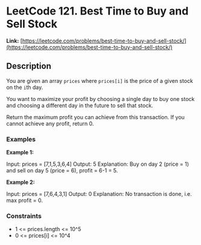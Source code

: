 # LeetCode 121. Best Time to Buy and Sell Stock

**Link:** [https://leetcode.com/problems/best-time-to-buy-and-sell-stock/](https://leetcode.com/problems/best-time-to-buy-and-sell-stock/)

## Description

You are given an array `prices` where `prices[i]` is the price of a given stock on the `i`th day.

You want to maximize your profit by choosing a single day to buy one stock and choosing a different day in the future to sell that stock.

Return the maximum profit you can achieve from this transaction. If you cannot achieve any profit, return 0.

### Examples

**Example 1:**

Input: prices = [7,1,5,3,6,4]
Output: 5
Explanation: Buy on day 2 (price = 1) and sell on day 5 (price = 6), profit = 6-1 = 5.

**Example 2:**

Input: prices = [7,6,4,3,1]
Output: 0
Explanation: No transaction is done, i.e. max profit = 0.

### Constraints

- 1 <= prices.length <= 10^5
- 0 <= prices[i] <= 10^4

